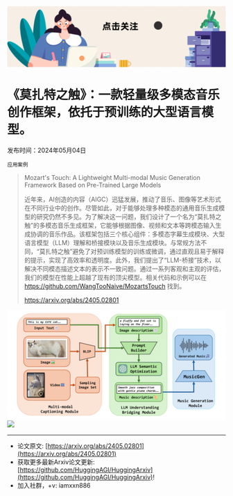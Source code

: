 ![](https://raw.githubusercontent.com/HuggingAGI/HuggingArxiv/main/imgs/follow2.gif)
# 《莫扎特之触》：一款轻量级多模态音乐创作框架，依托于预训练的大型语言模型。
发布时间：2024年05月04日

`应用案例`
> Mozart's Touch: A Lightweight Multi-modal Music Generation Framework Based on Pre-Trained Large Models
>
> 近年来，AI创造的内容（AIGC）迅猛发展，推动了音乐、图像等艺术形式在不同行业中的创作。尽管如此，对于能够处理多种模态的通用音乐生成模型的研究仍然不多见。为了解决这一问题，我们设计了一个名为“莫扎特之触”的多模态音乐生成框架，它能够根据图像、视频和文本等跨模态输入生成协调的音乐作品。该框架包括三个核心组件：多模态字幕生成模块、大型语言模型（LLM）理解和桥接模块以及音乐生成模块。与常规方法不同，“莫扎特之触”避免了对预训练模型的训练或微调，通过直观且易于解释的提示，实现了高效率和透明度。此外，我们提出了“LLM-桥接”技术，以解决不同模态描述文本的表示不一致问题。通过一系列客观和主观的评估，我们的模型在性能上超越了现有的顶尖模型。相关代码和示例可以在 https://github.com/WangTooNaive/MozartsTouch 找到。
>
> https://arxiv.org/abs/2405.02801

![](https://raw.githubusercontent.com/HuggingAGI/HuggingArxiv/main/paper_images/2405.02801/x1.png)
![](https://raw.githubusercontent.com/HuggingAGI/HuggingArxiv/main/paper_images/2405.02801/x2.png)

<hr />

- 论文原文: [https://arxiv.org/abs/2405.02801](https://arxiv.org/abs/2405.02801)
- 获取更多最新Arxiv论文更新: [https://github.com/HuggingAGI/HuggingArxiv](https://github.com/HuggingAGI/HuggingArxiv)!
- 加入社群，+v: iamxxn886